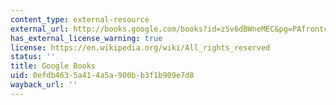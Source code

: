 ```yaml
---
content_type: external-resource
external_url: http://books.google.com/books?id=zSv6dBWneMEC&pg=PAfrontcover
has_external_license_warning: true
license: https://en.wikipedia.org/wiki/All_rights_reserved
status: ''
title: Google Books
uid: 0efdb463-5a41-4a5a-900b-b3f1b909e7d8
wayback_url: ''
---
```

